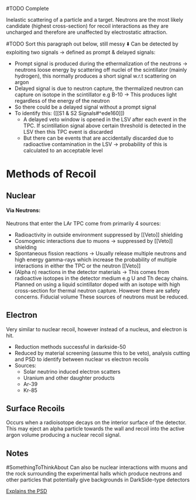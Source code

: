 #TODO Complete

Inelastic scattering of a particle and a target.
Neutrons are the most likely candidate (highest cross-section) for recoil interactions as they are uncharged and therefore are unaffected by electrostatic attraction.


#TODO Sort this paragraph out below, still messy ⬇️
Can be detected by exploiting two signals → defined as prompt & delayed signals: 
-   Prompt signal is produced during the ethermalization of the neutrons → neutrons loose energy by scattering off nuclei of the scintillator (mainly hydrogen), this normally produces a short signal w.r.t scattering on argon
-   Delayed signal is due to neutron capture, the thermalized neutron can capture on isotope in the scintillator e.g B-10 → This produces light regardless of the energy of the neutron
-   So there could be a delayed signal without a prompt signal
-   To identify this: ([[S1 & S2 Signals#^ede160]])
	-   A delayed veto window is opened in the LSV after each event in the TPC. If scintillation signal above certain threshold is detected in the LSV then this TPC event is discarded
	-   But there can be events that are accidentally discarded due to radioactive contamination in the LSV → probability of this is calculated to an acceptable level


# Methods of Recoil
## Nuclear
#### Via Neutrons:
Neutrons that enter the LAr TPC come from primarily 4 sources:
-   Radioactivity in outside environment suppressed by [[Veto]] shielding
-   Cosmogenic interactions due to muons → suppressed by [[Veto]] shielding
-   Spontaneous fission reactions → Usually release multiple neutrons and high energy gamma-rays which increase the probability of multiple interactions in either the TPC or the neutron [[Veto]]
-   (Alpha n) reactions in the detector materials → This comes from radioactive isotopes in the detector medium e.g U and Th decay chains. Planned on using a liquid scintillator doped with an isotope with high cross-section for thermal neutron capture. However there are safety concerns. Fiducial volume
These sources of neutrons must be reduced.

## Electron
Very similar to nuclear recoil, however instead of a nucleus, and electron is hit.
-   Reduction methods successful in darkside-50
-   Reduced by material screening (assume this to be veto), analysis cutting and PSD to identify between nuclear vs electron recoils
-   Sources:
	-   Solar neutrino induced electron scatters
	-   Uranium and other daughter products
	-   Ar-39
	-   Kr-85


## Surface Recoils
Occurs when a radioisotope decays on the interior surface of the detector. This may eject an alpha particle towards the wall and recoil into the active argon volume producing a nuclear recoil signal.


## Notes
#SomethingToThinkAbout Can also be nuclear interactions with muons and the rock surrounding the experimental halls which produce neutrons and other particles that potentially give backgrounds in DarkSide-type detectors

[Explains the PSD](https://www.pnnl.gov/main/publications/external/technical_reports/PNNL-21609.pdf)

